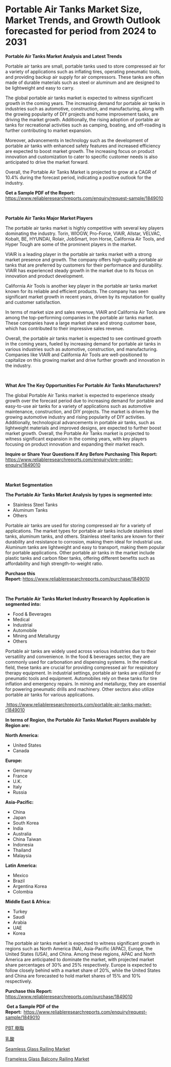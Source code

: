 <p><h1>Portable Air Tanks Market Size, Market Trends, and Growth Outlook forecasted for period from 2024 to 2031</h1></p><p><strong>Portable Air Tanks Market Analysis and Latest Trends</strong></p>
<p><p>Portable air tanks are small, portable tanks used to store compressed air for a variety of applications such as inflating tires, operating pneumatic tools, and providing backup air supply for air compressors. These tanks are often made of durable materials such as steel or aluminum and are designed to be lightweight and easy to carry.</p><p>The global portable air tanks market is expected to witness significant growth in the coming years. The increasing demand for portable air tanks in industries such as automotive, construction, and manufacturing, along with the growing popularity of DIY projects and home improvement tasks, are driving the market growth. Additionally, the rising adoption of portable air tanks for recreational activities such as camping, boating, and off-roading is further contributing to market expansion.</p><p>Moreover, advancements in technology such as the development of portable air tanks with enhanced safety features and increased efficiency are expected to boost market growth. The increasing focus on product innovation and customization to cater to specific customer needs is also anticipated to drive the market forward.</p><p>Overall, the Portable Air Tanks Market is projected to grow at a CAGR of 10.4% during the forecast period, indicating a positive outlook for the industry.</p></p>
<p><strong>Get a Sample PDF of the Report:&nbsp;</strong> <a href="https://www.reliableresearchreports.com/enquiry/request-sample/1849010">https://www.reliableresearchreports.com/enquiry/request-sample/1849010</a></p>
<p>&nbsp;</p>
<p><strong>Portable Air Tanks Major Market Players</strong></p>
<p><p>The portable air tanks market is highly competitive with several key players dominating the industry. Torin, WIOGW, Pro-Force, VIAIR, Allstar, VELVAC, Kobalt, BE, HYUNDAI, Rolair, JobSmart, Iron Horse, California Air Tools, and Hyper Tough are some of the prominent players in the market.</p><p>VIAIR is a leading player in the portable air tanks market with a strong market presence and growth. The company offers high-quality portable air tanks that are preferred by customers for their performance and durability. VIAIR has experienced steady growth in the market due to its focus on innovation and product development.</p><p>California Air Tools is another key player in the portable air tanks market known for its reliable and efficient products. The company has seen significant market growth in recent years, driven by its reputation for quality and customer satisfaction.</p><p>In terms of market size and sales revenue, VIAIR and California Air Tools are among the top-performing companies in the portable air tanks market. These companies have a large market share and strong customer base, which has contributed to their impressive sales revenue.</p><p>Overall, the portable air tanks market is expected to see continued growth in the coming years, fueled by increasing demand for portable air tanks in various industries such as automotive, construction, and manufacturing. Companies like VIAIR and California Air Tools are well-positioned to capitalize on this growing market and drive further growth and innovation in the industry.</p></p>
<p>&nbsp;</p>
<p><strong>What Are The Key Opportunities For Portable Air Tanks Manufacturers?</strong></p>
<p><p>The global Portable Air Tanks market is expected to experience steady growth over the forecast period due to increasing demand for portable and easy-to-use air tanks for a variety of applications such as automotive maintenance, construction, and DIY projects. The market is driven by the growing automotive industry and rising popularity of DIY activities. Additionally, technological advancements in portable air tanks, such as lightweight materials and improved designs, are expected to further boost market growth. Overall, the Portable Air Tanks market is projected to witness significant expansion in the coming years, with key players focusing on product innovation and expanding their market reach.</p></p>
<p><strong>Inquire or Share Your Questions If Any Before Purchasing This Report:</strong> <a href="https://www.reliableresearchreports.com/enquiry/pre-order-enquiry/1849010">https://www.reliableresearchreports.com/enquiry/pre-order-enquiry/1849010</a></p>
<p>&nbsp;</p>
<p><strong>Market Segmentation</strong></p>
<p><strong>The Portable Air Tanks Market Analysis by types is segmented into:</strong></p>
<p><ul><li>Stainless Steel Tanks</li><li>Aluminum Tanks</li><li>Others</li></ul></p>
<p><p>Portable air tanks are used for storing compressed air for a variety of applications. The market types for portable air tanks include stainless steel tanks, aluminum tanks, and others. Stainless steel tanks are known for their durability and resistance to corrosion, making them ideal for industrial use. Aluminum tanks are lightweight and easy to transport, making them popular for portable applications. Other portable air tanks in the market include plastic tanks and carbon fiber tanks, offering different benefits such as affordability and high strength-to-weight ratio.</p></p>
<p><strong>Purchase this Report:&nbsp;</strong><a href="https://www.reliableresearchreports.com/purchase/1849010">https://www.reliableresearchreports.com/purchase/1849010</a></p>
<p>&nbsp;</p>
<p><strong>The Portable Air Tanks Market Industry Research by Application is segmented into:</strong></p>
<p><ul><li>Food & Beverages</li><li>Medical</li><li>Industrial</li><li>Automobile</li><li>Mining and Metallurgy</li><li>Others</li></ul></p>
<p><p>Portable air tanks are widely used across various industries due to their versatility and convenience. In the food & beverages sector, they are commonly used for carbonation and dispensing systems. In the medical field, these tanks are crucial for providing compressed air for respiratory therapy equipment. In industrial settings, portable air tanks are utilized for pneumatic tools and equipment. Automobiles rely on these tanks for tire inflation and emergency repairs. In mining and metallurgy, they are essential for powering pneumatic drills and machinery. Other sectors also utilize portable air tanks for various applications.</p></p>
<p><a href="https://www.reliableresearchreports.com/portable-air-tanks-market-r1849010">&nbsp;https://www.reliableresearchreports.com/portable-air-tanks-market-r1849010</a></p>
<p><strong>In terms of Region, the Portable Air Tanks Market Players available by Region are:</strong></p>
<p>
    <p> <strong> North America: </strong>
        <ul>
            <li>United States</li>
            <li>Canada</li>
        </ul>
        </p> 
    <p> <strong> Europe: </strong>
        <ul>
            <li>Germany</li>
            <li>France</li>
            <li>U.K.</li>
            <li>Italy</li>
            <li>Russia</li>
        </ul>
        </p> 
    <p> <strong> Asia-Pacific: </strong>
        <ul>
            <li>China</li>
            <li>Japan</li>
            <li>South Korea</li>
            <li>India</li>
            <li>Australia</li>
            <li>China Taiwan</li>
            <li>Indonesia</li>
            <li>Thailand</li>
            <li>Malaysia</li>
        </ul>
        </p> 
    <p> <strong> Latin America: </strong>
        <ul>
            <li>Mexico</li>
            <li>Brazil</li>
            <li>Argentina Korea</li>
            <li>Colombia</li>
        </ul>
        </p> 
    <p> <strong> Middle East & Africa: </strong>
        <ul>
            <li>Turkey</li>
            <li>Saudi</li>
            <li>Arabia</li>
            <li>UAE</li>
            <li>Korea</li>
        </ul>
    </p>
    </p>
<p><p>The portable air tanks market is expected to witness significant growth in regions such as North America (NA), Asia-Pacific (APAC), Europe, the United States (USA), and China. Among these regions, APAC and North America are anticipated to dominate the market, with projected market share percentages of 30% and 25% respectively. Europe is expected to follow closely behind with a market share of 20%, while the United States and China are forecasted to hold market shares of 15% and 10% respectively.</p></p>
<p><strong>Purchase this Report: </strong><a href="https://www.reliableresearchreports.com/purchase/1849010">https://www.reliableresearchreports.com/purchase/1849010</a></p>
<p>&nbsp;<strong>Get a Sample PDF of the Report:&nbsp;&nbsp;</strong><a href="https://www.reliableresearchreports.com/enquiry/request-sample/1849010">https://www.reliableresearchreports.com/enquiry/request-sample/1849010</a></p>
<p><strong></strong></p>
<p><p><a href="https://github.com/SantosDicki04/Market-Research-Report-List-1/blob/main/205216736703.md">PBT 樹脂</a></p><p><a href="https://github.com/moulafa/Market-Research-Report-List-1/blob/main/800470336701.md">乳酸</a></p><p><a href="https://issuu.com/reportprime-2/docs/seamless-glass-railing-market-size-2030.pptx">Seamless Glass Railing Market</a></p><p><a href="https://issuu.com/reportprime-2/docs/frameless-glass-balcony-railing-market-size-2030.p">Frameless Glass Balcony Railing Market</a></p></p>